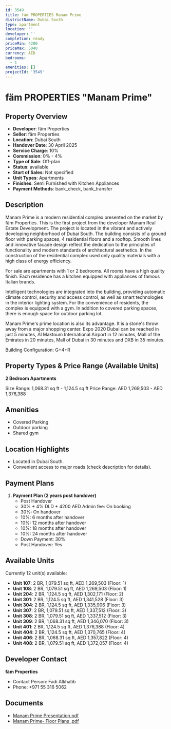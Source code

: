 ```yaml
---
id: 3549
title: fäm PROPERTIES Manam Prime
districtName: Dubai South
type: apartment
location: ''
developer: ''
completion: ready
priceMin: 4200
priceMax: 5040
currency: AED
bedrooms:
  - 1
amenities: []
projectId: '3549'
---
```


# fäm PROPERTIES "Manam Prime"

## Property Overview
- **Developer**: fäm Properties
- **Seller**: fäm Properties
- **Location**: Dubai South
- **Handover Date**: 30 April 2025
- **Service Charge**: 10%
- **Commission**: 0% - 4%
- **Type of Sale**: Off-plan
- **Status**: available
- **Start of Sales**: Not specified
- **Unit Types**: Apartments
- **Finishes**: Semi Furnished with Kitchen Appliances
- **Payment Methods**: bank_check, bank_transfer

## Description
Manam Prime is a modern residential complex presented on the market by fäm Properties. This is the first project from the developer Manam Real Estate Development. The project is located in the vibrant and actively developing neighborhood of Dubai South. The building consists of a ground floor with parking spaces, 4 residential floors and a rooftop. Smooth lines and innovative facade design reflect the dedication to the principles of functionality and modern standards of architectural aesthetics. In the construction of the residential complex used only quality materials with a high class of energy efficiency.

For sale are apartments with 1 or 2 bedrooms. All rooms have a high quality finish. Each residence has a kitchen equipped with appliances of famous Italian brands.

Intelligent technologies are integrated into the building, providing automatic climate control, security and access control, as well as smart technologies in the interior lighting system. For the convenience of residents, the complex is equipped with a gym. In addition to covered parking spaces, there is enough space for outdoor parking lot.

Manam Prime's prime location is also its advantage. It is a stone's throw away from a major shopping center. Expo 2020 Dubai can be reached in just 5 minutes, Al Maktoum International Airport in 12 minutes, Mall of the Emirates in 20 minutes, Mall of Dubai in 30 minutes and DXB in 35 minutes.

Building Configuration: G+4+R

## Property Types & Price Range (Available Units)
**2 Bedroom Apartments**

Size Range: 1,068.31 sq ft - 1,124.5 sq ft
Price Range: AED 1,269,503 - AED 1,376,388

## Amenities
- Covered Parking
- Outdoor parking
- Shared gym

## Location Highlights
- Located in Dubai South.
- Convenient access to major roads (check description for details).

## Payment Plans
1. **Payment Plan (2 years post handover)**
   - Post Handover
   - 30% + 4% DLD + 4200 AED Admin fee: On booking
   - 30%: On handover
   - 10%: 6 months after handover
   - 10%: 12 months after handover
   - 10%: 18 months after handover
   - 10%: 24 months after handover
   - Down Payment: 30%
   - Post Handover: Yes

## Available Units
Currently 12 unit(s) available:
- **Unit 107**: 2 BR, 1,079.51 sq ft, AED 1,269,503 (Floor: 1)
- **Unit 108**: 2 BR, 1,079.51 sq ft, AED 1,269,503 (Floor: 1)
- **Unit 204**: 2 BR, 1,124.5 sq ft, AED 1,302,171 (Floor: 2)
- **Unit 301**: 2 BR, 1,124.5 sq ft, AED 1,341,528 (Floor: 3)
- **Unit 304**: 2 BR, 1,124.5 sq ft, AED 1,335,906 (Floor: 3)
- **Unit 307**: 2 BR, 1,079.51 sq ft, AED 1,337,512 (Floor: 3)
- **Unit 308**: 2 BR, 1,079.51 sq ft, AED 1,337,512 (Floor: 3)
- **Unit 309**: 2 BR, 1,068.31 sq ft, AED 1,346,070 (Floor: 3)
- **Unit 401**: 2 BR, 1,124.5 sq ft, AED 1,376,388 (Floor: 4)
- **Unit 404**: 2 BR, 1,124.5 sq ft, AED 1,370,765 (Floor: 4)
- **Unit 406**: 2 BR, 1,068.31 sq ft, AED 1,357,822 (Floor: 4)
- **Unit 408**: 2 BR, 1,079.51 sq ft, AED 1,372,057 (Floor: 4)

## Developer Contact
**fäm Properties**
- Contact Person: Fadi Alkhatib
- Phone: +971 55 316 5062

## Documents
- [Manam Prime Presentation.pdf](https://cdn.geniemap.net/2024/11/07/Yp1Oscfgnmnj1nZef7xAtZiIjEEEqVwApaRUAZHm.pdf)
- [Manam Prime- Floor Plans .pdf](https://cdn.geniemap.net/2024/11/07/8v6ptWUS49HlkKyJSP5mYBuOfB06tdyiJwL33BM2.pdf)
